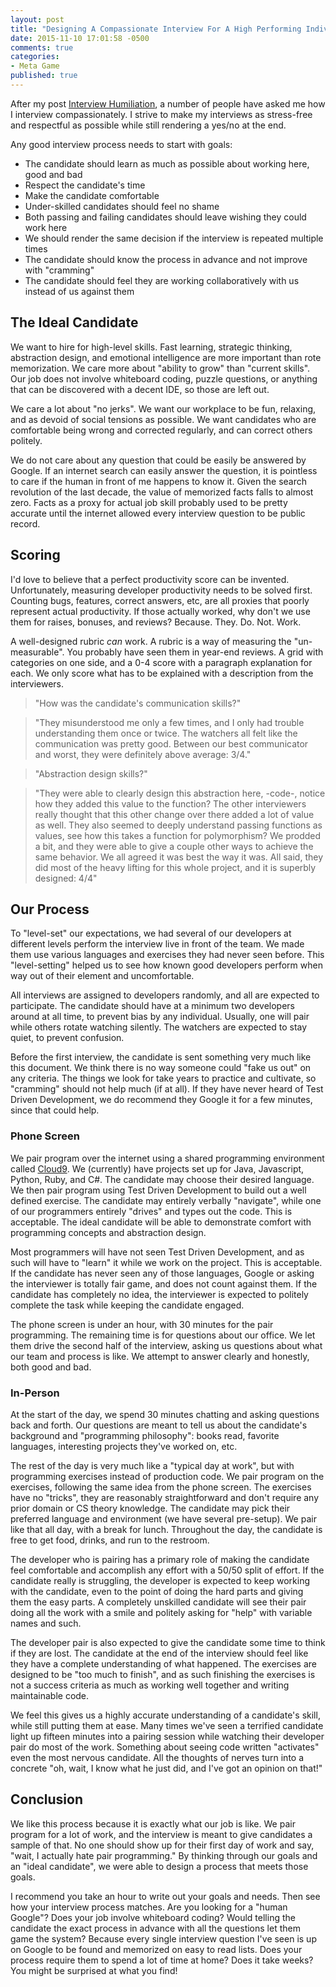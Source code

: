 ```yaml
---
layout: post
title: "Designing A Compassionate Interview For A High Performing Individual"
date: 2015-11-10 17:01:58 -0500
comments: true
categories: 
- Meta Game
published: true
---
```


After my post [Interview Humiliation](http://deliberate-software.com/on-defeat/), a number of
people have asked me how I interview compassionately. I strive to make my interviews as
stress-free and respectful as possible while still rendering a yes/no at the end.

Any good interview process needs to start with goals:

  * The candidate should learn as much as possible about working here, good and bad
  * Respect the candidate's time
  * Make the candidate comfortable
  * Under-skilled candidates should feel no shame
  * Both passing and failing candidates should leave wishing they could work here
  * We should render the same decision if the interview is repeated multiple
  times
  * The candidate should know the process in advance and not improve with "cramming"
  * The candidate should feel they are working collaboratively with us instead
    of us against them

## The Ideal Candidate

We want to hire for high-level skills. Fast learning, strategic thinking,
abstraction design, and emotional intelligence are more important than rote
memorization. We care more about "ability to grow" than "current skills". Our
job does not involve whiteboard coding, puzzle questions, or anything that can
be discovered with a decent IDE, so those are left out.

We care a lot about "no jerks". We want our workplace to be fun, relaxing, and
as devoid of social tensions as possible. We want candidates who are comfortable
being wrong and corrected regularly, and can correct others politely.

We do not care about any question that could be easily be answered by Google. If
an internet search can easily answer the question, it is pointless to care if
the human in front of me happens to know it. Given the search revolution of the
last decade, the value of memorized facts falls to almost zero. Facts as a proxy
for actual job skill probably used to be pretty accurate until the internet
allowed every interview question to be public record.

## Scoring

I'd love to believe that a perfect productivity score can be invented.
Unfortunately, measuring developer productivity needs to be solved first.
Counting bugs, features, correct answers, etc, are all proxies that poorly
represent actual productivity. If those actually worked, why don't we use them
for raises, bonuses, and reviews? Because. They. Do. Not. Work.

A well-designed rubric _can_ work. A rubric is a way of measuring the
"un-measurable". You probably have seen them in year-end reviews. A grid with
categories on one side, and a 0-4 score with a paragraph explanation for each.
We only score what has to be explained with a description from the interviewers.

> "How was the candidate's communication skills?"

> "They misunderstood me only a few times, and I only had trouble understanding
> them once or twice. The watchers all felt like the communication was pretty
> good. Between our best communicator and worst, they were definitely above
> average: 3/4."

> "Abstraction design skills?"

> "They were able to clearly design this abstraction here, -code-, notice how
> they added this value to the function? The other interviewers really thought
> that this other change over there added a lot of value as well. They also
> seemed to deeply understand passing functions as values, see how this takes a
> function for polymorphism? We prodded a bit, and they were able to give a
> couple other ways to achieve the same behavior. We all agreed it was best the
> way it was. All said, they did most of the heavy lifting for this whole
> project, and it is superbly designed: 4/4"

## Our Process

To "level-set" our expectations, we had several of our developers at different
levels perform the interview live in front of the team. We made them use various
languages and exercises they had never seen before. This "level-setting" helped
us to see how known good developers perform when way out of their element and
uncomfortable.

All interviews are assigned to developers randomly, and all are expected to
participate. The candidate should have at a minimum two developers around at all
time, to prevent bias by any individual. Usually, one will pair while others
rotate watching silently. The watchers are expected to stay quiet, to prevent
confusion.

Before the first interview, the candidate is sent something very much like this
document. We think there is no way someone could "fake us out" on any criteria.
The things we look for take years to practice and cultivate, so "cramming"
should not help much (if at all). If they have never heard of Test Driven
Development, we do recommend they Google it for a few minutes, since that could
help.

### Phone Screen

We pair program over the internet using a shared programming environment
called [Cloud9](c9.io). We (currently) have projects set up for Java,
Javascript, Python, Ruby, and C#. The candidate may choose their desired
language. We then pair program using Test Driven Development to build out a
well defined exercise. The candidate may entirely verbally "navigate", while
one of our programmers entirely "drives" and types out the code. This is
acceptable. The ideal candidate will be able to demonstrate comfort with
programming concepts and abstraction design.

Most programmers will have not seen Test Driven Development, and as such will
have to "learn" it while we work on the project. This is acceptable. If the
candidate has never seen any of those languages, Google or asking the
interviewer is totally fair game, and does not count against them. If the
candidate has completely no idea, the interviewer is expected to politely
complete the task while keeping the candidate engaged.

The phone screen is under an hour, with 30 minutes for the pair programming.
The remaining time is for questions about our office. We let them drive the
second half of the interview, asking us questions about what our team and
process is like. We attempt to answer clearly and honestly, both good and bad.

### In-Person

At the start of the day, we spend 30 minutes chatting and asking questions
back and forth. Our questions are meant to tell us about the candidate's
background and "programming philosophy": books read, favorite languages,
interesting projects they've worked on, etc. 

The rest of the day is very much like a "typical day at work", but with
programming exercises instead of production code. We pair program on the
exercises, following the same idea from the phone screen. The exercises have
no "tricks", they are reasonably straightforward and don't require any prior
domain or CS theory knowledge. The candidate may pick their preferred language
and environment (we have several pre-setup). We pair like that all day, with a
break for lunch. Throughout the day, the candidate is free to get food,
drinks, and run to the restroom.

The developer who is pairing has a primary role of making the candidate feel
comfortable and accomplish any effort with a 50/50 split of effort. If the
candidate really is struggling, the developer is expected to keep working with
the candidate, even to the point of doing the hard parts and giving them the
easy parts. A completely unskilled candidate will see their pair doing all the
work with a smile and politely asking for "help" with variable names and such.

The developer pair is also expected to give the candidate some time to think
if they are lost. The candidate at the end of the interview should feel like
they have a complete understanding of what happened. The exercises are
designed to be "too much to finish", and as such finishing the exercises is
not a success criteria as much as working well together and writing
maintainable code.

We feel this gives us a highly accurate understanding of a candidate's skill,
while still putting them at ease. Many times we've seen a terrified candidate
light up fifteen minutes into a pairing session while watching their developer
pair do most of the work. Something about seeing code written "activates" even
the most nervous candidate. All the thoughts of nerves turn into a concrete
"oh, wait, I know what he just did, and I've got an opinion on that!"

## Conclusion

We like this process because it is exactly what our job is like. We pair program
for a lot of work, and the interview is meant to give candidates a sample of
that. No one should show up for their first day of work and say, "wait, I
actually hate pair programming." By thinking through our goals and an "ideal
candidate", we were able to design a process that meets those goals.

I recommend you take an hour to write out your goals and needs. Then see how
your interview process matches. Are you looking for a "human Google"? Does your
job involve whiteboard coding? Would telling the candidate the exact process in
advance with all the questions let them game the system? Because every single
interview question I've seen is up on Google to be found and memorized on easy
to read lists. Does your process require them to spend a lot of time at home?
Does it take weeks? You might be surprised at what you find!






